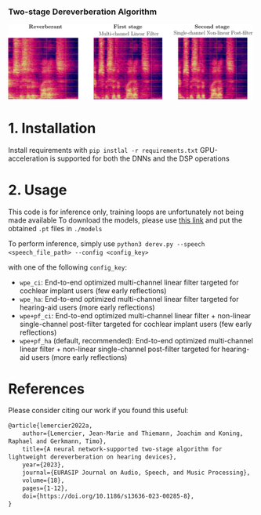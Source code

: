 ### Two-stage Dereverberation Algorithm

<img src="2sderev.png" width="500" alt="Spectrograms obtained from reverberant and dereverberated files.">

# 1. Installation

Install requirements with `pip instlal -r requirements.txt`
GPU-acceleration is supported for both the DNNs and the DSP operations

# 2. Usage

This code is for inference only, training loops are unfortunately not being made available
To download the models, please use [this link](https://drive.google.com/drive/folders/11r2LWqeE_EUW25MfVIp3vzzwRURQYsBy?usp=drive_link) and put the obtained `.pt` files in `./models`

To perform inference, simply use
```python3 derev.py --speech <speech_file_path> --config <config_key>```

with one of the following `config_key`:
- `wpe_ci`: End-to-end optimized multi-channel linear filter targeted for cochlear implant users (few early reflections)
- `wpe_ha`: End-to-end optimized multi-channel linear filter targeted for hearing-aid users (more early reflections)
- `wpe+pf_ci`: End-to-end optimized multi-channel linear filter + non-linear single-channel post-filter targeted for cochlear implant users (few early reflections)
- `wpe+pf_ha` (default, recommended): End-to-end optimized multi-channel linear filter + non-linear single-channel post-filter targeted for hearing-aid users (more early reflections)

# References

Please consider citing our work if you found this useful:

```
@article{lemercier2022a,
    author={Lemercier, Jean-Marie and Thiemann, Joachim and Koning, Raphael and Gerkmann, Timo},
    title={A neural network‐supported two‐stage algorithm for lightweight dereverberation on hearing devices},
    year={2023},
    journal={EURASIP Journal on Audio, Speech, and Music Processing},
    volume={18},
    pages={1-12},
    doi={https://doi.org/10.1186/s13636-023-00285-8},
}
```